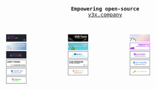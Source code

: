 <pre align="center">
    <br />
    <b>Empowering open-source</b>
    <a target="_blank" href="https://v3x.company?ref=github-readme">v3x.company</a>
    <br />
</pre>

<div style="display: grid; grid-template-columns: 1fr 1fr 1fr;">
    <a target="_blank" href="https://discord.gg/v3x"><img src="/projects/devtalk-small.png#1" style="width: 33%" /></a>
    <a target="_blank" href="https://github.com/v3xlabs/ens-tools"><img src="/projects/ens-tools-small.png#1" style="width: 33%" /></a>
    <a target="_blank" href="https://github.com/v3xlabs/worldcoin.name"><img src="/projects/worldname-small.png#1" style="width: 33%" /></a>
    <a target="_blank" href="https://github.com/v3xlabs/sunflake"><img src="/projects/sunflake-small.png#1" style="width: 33%" /></a>
    <a target="_blank" href="https://github.com/v3xlabs/scyllo"><img src="/projects/scyllo-small.png#1" style="width: 33%" /></a>
    <a target="_blank" href="https://github.com/v3xlabs/edgeserver"><img src="/projects/edgeserver-small.png#1" style="width: 33%" /></a>
    <a target="_blank" href="https://github.com/v3xlabs/logger"><img src="/projects/logger-small.png#1" style="width: 33%" /></a>
    <a target="_blank" href="https://github.com/v3xlabs/redeez"><img src="/projects/redeez-small.png#1" style="width: 33%" /></a>
    <a target="_blank" href="https://github.com/v3xlabs/permissio"><img src="/projects/permissio-small.png#1" style="width: 33%" /></a>
    <a target="_blank" href="https://github.com/v3xlabs/eslint-v3xlabs"><img src="/projects/eslint-small.png#1" style="width: 33%" /></a>
    <a target="_blank" href="https://github.com/v3xlabs/node-fullykiosk"><img src="/projects/node-fullykiosk-small.png#1" style="width: 33%" /></a>
    <a target="_blank" href="https://github.com/v3xlabs/eth-classify"><img src="/projects/eth-classify-small.png#1" style="width: 33%" /></a>
    <a target="_blank" href="https://github.com/v3xlabs/cache-fns"><img src="/projects/cache-fns-small.png#1" style="width: 33%" /></a>
    <a target="_blank" href="https://github.com/v3xlabs/error-fns"><img src="/projects/error-fns-small.png#1" style="width: 33%" /></a>
    <a target="_blank" href="https://key.computer"><img src="/projects/key-computer-small.png#1" style="width: 33%" /></a>
    <a target="_blank" href="https://github.com/v3xlabs/ghchart"><img src="/projects/ghchart-small.png#1" style="width: 33%" /></a>
</div>
